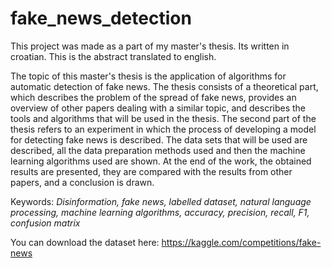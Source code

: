 # fake_news_detection

This project was made as a part of my master's thesis. Its written in croatian. This is the abstract translated to english.
<p>
The topic of this master's thesis is the application of algorithms for automatic detection of fake news. The thesis consists of a theoretical part, which describes the problem of the spread of fake news, provides an overview of other papers dealing with a similar topic, and describes the tools and algorithms that will be used in the thesis. The second part of the thesis refers to an experiment in which the process of developing a model for detecting fake news is described. The data sets that will be used are described, all the data preparation methods used and then the machine learning algorithms used are shown. At the end of the work, the obtained results are presented, they are compared with the results from other papers, and a conclusion is drawn. 

Keywords: <em> Disinformation, fake news, labelled dataset, natural language processing, machine learning algorithms, accuracy, precision, recall, F1, confusion matrix </em>
</p>

You can download the dataset here: https://kaggle.com/competitions/fake-news
